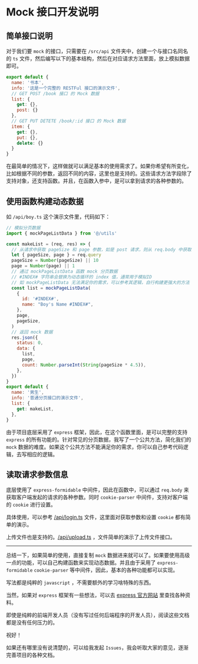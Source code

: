 # Mock 接口开发说明


## 简单接口说明

对于我们要 `mock` 的接口，只需要在 `/src/api` 文件夹中，创建一个与接口名同名的 `ts` 文件，然后编写以下的基本结构，然后在对应请求方法里面，放上模拟数据即可。

```js
export default {
  name: '书本',
  info: '这是一个完整的 RESTFul 接口的演示文件',
  // GET POST /book 接口 的 Mock 数据
  list: {
    get: {},
    post: {}
  },
  // GET PUT DETETE /book/:id 接口 的 Mock 数据
  item: {
    get: {},
    put: {},
    delete: {}
  }
}
```

在最简单的情况下，这样做就可以满足基本的使用需求了。如果你希望有所变化，比如根据不同的参数，返回不同的内容，这里也是支持的。这些请求方法字段除了支持对象，还支持函数。并且，在函数入参中，是可以拿到请求的各种参数的。

## 使用函数构建动态数据

如 `/api/boy.ts` 这个演示文件里，代码如下：

```js
// 模拟分页数据
import { mockPageListData } from '@/utils'

const makeList = (req, res) => {
  // 从请求中获取 pageSize 和 page 参数，如是 post 请求，则从 req.body 中获取
  let { pageSize, page } = req.query
  pageSize = Number(pageSize) || 10
  page = Number(page) || 1
  // 通过 mockPageListData 函数 mock 分页数据
  // #INDEX# 字符串会替换为动态循环的 index 值，通常用于模拟ID
  // 如 mockPageListData 无法满足你的需求，可以参考其逻辑，自行构建更强大的方法
  const list = mockPageListData(
    {
      id: '#INDEX#',
      name: "Boy's Name #INDEX#",
    },
    page,
    pageSize,
  )
  // 返回 mock 数据
  res.json({
    status: 0,
    data: {
      list,
      page,
      count: Number.parseInt(String(pageSize * 4.5)),
    },
  })
}
export default {
  name: '男生',
  info: '普通分页接口的演示文件',
  list: {
    get: makeList,
  },
}

```

由于项目底层采用了 `express` 框架，因此，在这个函数里面，是可以完整的支持 `express` 的所有功能的。针对常见的分页数据，我写了一个公共方法，简化我们的 `mock` 数据的难度。如果这个公共方法不能满足你的需求，你可以自己参考代码逻辑，去写相应的逻辑。

## 读取请求参数信息

底层使用了 `express-formidable` 中间件，因此在函数中，可以通过 `req.body` 来获取客户端发起的请求的各种参数。同时 `cookie-parser` 中间件，支持对客户端的 `cookie` 进行设置。

具体使用，可以参考 [/api/login.ts](https://github.com/fengcms/simple-mock/blob/master/api/login.ts) 文件，这里面对获取参数和设置 `cookie` 都有简单的演示。

上传文件也是支持的。[/api/upload.ts](https://github.com/fengcms/simple-mock/blob/master/api/upload.ts) ，文件简单的演示了上传文件接口。

----

总结一下，如果简单的使用，直接复制 `mock` 数据进来就可以了。如果要使用高级一点的功能，可以自己构建函数来实现动态数据。并且由于采用了  `express-formidable` `cookie-parser` 等中间件，因此，基本的各种功能都可以实现。

写法都是纯粹的 `javascript` ，不需要额外的学习啥特殊的东西。

当然，如果对 `express` 框架有一些想法，可以去 [express 官方网站](https://expressjs.com/zh-cn/) 里查找各种资料。

即使是纯粹的前端开发人员（没有写过任何后端程序的开发人员），阅读这些文档都是没有任何压力的。

祝好！

如果还有哪里没有说清楚的，可以给我发起 `Issues`，我会听取大家的意见，逐渐完善项目的各种文档。


